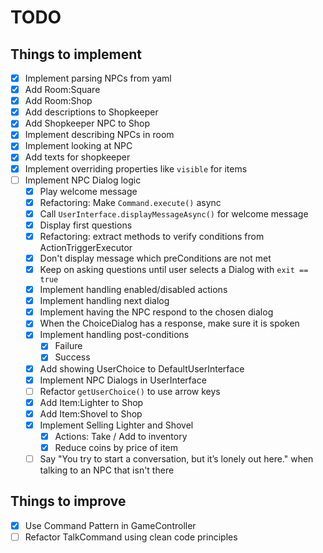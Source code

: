 # TODO

## Things to implement

- [x] Implement parsing NPCs from yaml
- [x] Add Room:Square
- [x] Add Room:Shop 
- [x] Add descriptions to Shopkeeper 
- [x] Add Shopkeeper NPC to Shop
- [x] Implement describing NPCs in room
- [x] Implement looking at NPC
- [x] Add texts for shopkeeper
- [x] Implement overriding properties like `visible` for items
- [ ] Implement NPC Dialog logic
  - [x] Play welcome message
  - [x] Refactoring: Make `Command.execute()` async
  - [x] Call `UserInterface.displayMessageAsync()` for welcome message
  - [x] Display first questions
  - [x] Refactoring: extract methods to verify conditions from ActionTriggerExecutor
  - [x] Don't display message which preConditions are not met
  - [x] Keep on asking questions until user selects a Dialog with `exit == true`
  - [x] Implement handling enabled/disabled actions
  - [x] Implement handling next dialog
  - [x] Implement having the NPC respond to the chosen dialog
  - [x] When the ChoiceDialog has a response, make sure it is spoken
  - [x] Implement handling post-conditions
    - [x] Failure
    - [x] Success
  - [x] Add showing UserChoice to DefaultUserInterface
  - [x] Implement NPC Dialogs in UserInterface
  - [ ] Refactor `getUserChoice()` to use arrow keys
  - [x] Add Item:Lighter to Shop
  - [x] Add Item:Shovel to Shop
  - [x] Implement Selling Lighter and Shovel 
    - [x] Actions: Take / Add to inventory
    - [x] Reduce coins by price of item
  - [ ] Say "You try to start a conversation, but it’s lonely out here." when talking to an NPC that isn't there 

## Things to improve

- [x] Use Command Pattern in GameController
- [ ] Refactor TalkCommand using clean code principles
